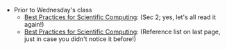 - Prior to Wednesday's class
   + [Best Practices for Scientific Computing](http://arxiv.org/pdf/1210.0530v4.pdf): (Sec 2; yes, let's all read it again!)
   + [Best Practices for Scientific Computing](http://arxiv.org/pdf/1210.0530v4.pdf): (Reference list on last page, just in case you didn't notice it before!)
